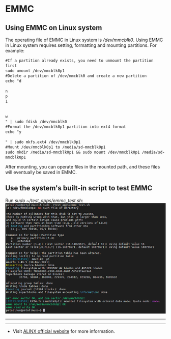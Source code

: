 # EMMC
## Using EMMC on Linux system
The operating file of EMMC in Linux system is */dev/mmcblk0*. Using EMMC in Linux system requires setting, formatting and mounting partitions. For example:
```
#If a partition already exists, you need to unmount the partition first
sudo umount /dev/mmcblk0p1
#Delete a partition of /dev/mmcblk0 and create a new partition
echo "d

n
p
1


w
" | sudo fdisk /dev/mmcblk0
#Format the /dev/mmcblk0p1 partition into ext4 format
echo "y

" | sudo mkfs.ext4 /dev/mmcblk0p1
#Mount /dev/mmcblk0p1 to /media/sd-mmcblk0p1
sudo mkdir /media/sd-mmcblk0p1 && sudo mount /dev/mmcblk0p1 /media/sd-mmcblk0p1
```
After mounting, you can operate files in the mounted path, and these files will eventually be saved in EMMC.
## Use the system's built-in script to test EMMC
Run *sudo ~/test_apps/emmc_test.sh*: \
![](../images/57.png)

---
---
- Visit [ALINX official website](https://www.alinx.com) for more information.